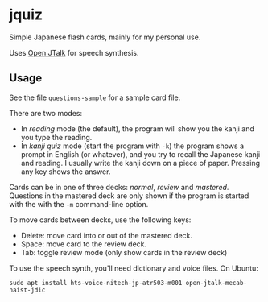 # jquiz

Simple Japanese flash cards, mainly for my personal use.

Uses [Open JTalk](http://open-jtalk.sourceforge.net/) for speech synthesis.

## Usage

See the file `questions-sample` for a sample card file.

There are two modes:

* In *reading* mode (the default), the program will show you the kanji and you type
  the reading.
* In *kanji quiz* mode (start the program with `-k`) the program shows a prompt in
  English (or whatever), and you try to recall the Japanese kanji and reading.
  I usually write the kanji down on a piece of paper. Pressing any key shows the
  answer.

Cards can be in one of three decks: *normal*, *review* and *mastered*. Questions
in the mastered deck are only shown if the program is started with the with the
`-m` command-line option.

To move cards between decks, use the following keys:

* Delete: move card into or out of the mastered deck.
* Space: move card to the review deck.
* Tab: toggle review mode (only show cards in the review deck)

To use the speech synth, you'll need dictionary and voice files. On Ubuntu:
```
sudo apt install hts-voice-nitech-jp-atr503-m001 open-jtalk-mecab-naist-jdic
```
